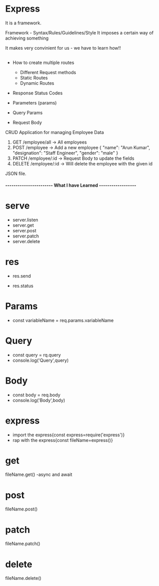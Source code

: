 # Express

It is a framework.

Framework - Syntax/Rules/Guidelines/Style
It imposes a certain way of achieving something

It makes very convinient for us - we have to learn how!!

##

- How to create multiple routes
  - Different Request methods
  - Static Routes
  - Dynamic Routes
- Response Status Codes

- Parameters (params)
- Query Params
- Request Body

CRUD Application for managing Employee Data

1. GET /employee/all -> All employees
2. POST /employee -> Add a new employee
   {
   "name": "Arun Kumar",
   "designation": "Staff Engineer",
   "gender": "male"
   }
3. PATCH /employee/:id -> Request Body to update the fields
4. DELETE /employee/:id -> Will delete the employee with the given id

JSON file.

#### ----------------------- What I have Learned ------------------

# serve

- server.listen
- server.get
- server.post
- server.patch
- server.delete

# res

- res.send

* res.status

# Params

- const variableName = req.params.variableName

# Query

- const query = rq.query
- console.log('Query',query)

# Body

- const body = req.body
- console.log('Body',body)

# express

- import the express{const express=require('express')}
- rap with the express{const fileName=express()}

# get

fileName.get()
-async and await

# post

fileName.post()

# patch

fileName.patch()

# delete

fileName.delete()
